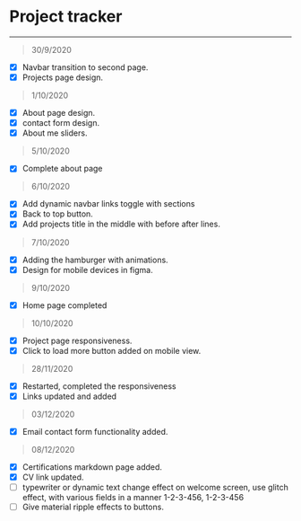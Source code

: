 # Project tracker

---

> 30/9/2020

* [x] Navbar transition to second page.
* [x] Projects page design.

> 1/10/2020

* [x] About page design.
* [x] contact form design.
* [x] About me sliders.

> 5/10/2020

* [x] Complete about page

> 6/10/2020

* [x] Add dynamic navbar links toggle with sections
* [x] Back to top button.
* [x] Add projects title in the middle with before after lines.

> 7/10/2020

* [x] Adding the hamburger with animations.
* [x] Design for mobile devices in figma.

> 9/10/2020

* [x] Home page completed

> 10/10/2020

* [x] Project page responsiveness.
* [X] Click to load more button added on mobile view.

> 28/11/2020

* [x] Restarted, completed the responsiveness
* [x] Links updated and added

> 03/12/2020

* [x] Email contact form functionality added.

> 08/12/2020

* [x] Certifications markdown page added.
* [x] CV link updated.
* [ ] typewriter or dynamic text change effect on welcome screen, use glitch effect, with various
  fields in a manner 1-2-3-456, 1-2-3-456
* [ ] Give material ripple effects to buttons.
